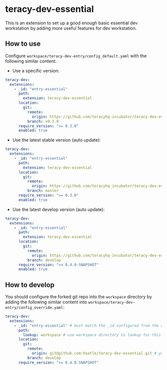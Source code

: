 # teracy-dev-essential

This is an extension to set up a good enough basic essential dev workstation by adding more useful
features for dev workstation.


## How to use

Configure `workspace/teracy-dev-entry/config_default.yaml` with the following similar content:

- Use a specific version:

```yaml
teracy-dev:
  extensions:
    - _id: "entry-essential"
      path:
        extension: teracy-dev-essential
      location:
        git:
          remote:
            origin: https://github.com/teracyhq-incubator/teracy-dev-essential.git
          branch: v0.3.0
      require_version: ">= 0.3.0"
      enabled: true
```

- Use the latest stable version (auto update):

```yaml
teracy-dev:
  extensions:
    - _id: "entry-essential"
      path:
        extension: teracy-dev-essential
      location:
        git:
          remote:
            origin: https://github.com/teracyhq-incubator/teracy-dev-essential.git
          branch: master
      require_version: ">= 0.3.0"
      enabled: true
```

- Use the latest develop version (auto update):

```yaml
teracy-dev:
  extensions:
    - _id: "entry-essential"
      path:
        extension: teracy-dev-essential
      location:
        git:
          remote:
            origin: https://github.com/teracyhq-incubator/teracy-dev-essential.git
          branch: develop
      require_version: ">= 0.4.0-SNAPSHOT"
      enabled: true
```


## How to develop

You should configure the forked git repo into the `workspace` directory by adding the following
similar content into `workspace/teracy-dev-entry/config_override.yaml`:


```yaml
teracy-dev:
  extensions:
    - _id: "entry-essential" # must match the _id configured from the config_default.yaml file
      path:
        lookup: workspace # use workspace directory to lookup for this extension
      location:
        git:
          remote:
            origin: git@github.com:hoatle/teracy-dev-essential.git # your forked repo
          branch: develop
      require_version: ">= 0.4.0-SNAPSHOT"
```
